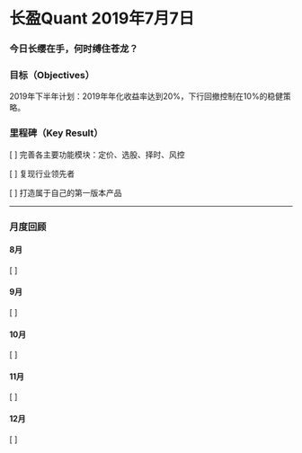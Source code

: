 # 长盈Quant 2019年7月7日
### 今日长缨在手，何时缚住苍龙？
### 目标（Objectives）
2019年下半年计划：2019年年化收益率达到20%，下行回撤控制在10%的稳健策略。

### 里程碑（Key Result）
[ ] 完善各主要功能模块：定价、选股、择时、风控

[ ] 复现行业领先者

[ ] 打造属于自己的第一版本产品

* * *
### 月度回顾
#### 8月
[ ] 

#### 9月
[ ] 

#### 10月
[ ] 

#### 11月
[ ] 

#### 12月
[ ] 